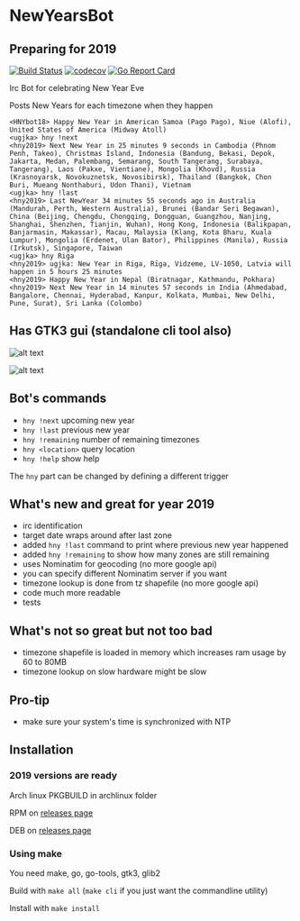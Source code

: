 # NewYearsBot

## Preparing for 2019

[![Build Status](https://travis-ci.org/ugjka/newyearsbot.svg?branch=master)](https://travis-ci.org/ugjka/newyearsbot)
[![codecov](https://codecov.io/gh/ugjka/newyearsbot/branch/master/graph/badge.svg)](https://codecov.io/gh/ugjka/newyearsbot)
[![Go Report Card](https://goreportcard.com/badge/github.com/ugjka/newyearsbot/nyb)](https://goreportcard.com/report/github.com/ugjka/newyearsbot/nyb)

Irc Bot for celebrating New Year Eve

Posts New Years for each timezone when they happen

```text
<HNYbot18> Happy New Year in American Samoa (Pago Pago), Niue (Alofi), United States of America (Midway Atoll)
<ugjka> hny !next
<hny2019> Next New Year in 25 minutes 9 seconds in Cambodia (Phnom Penh, Takeo), Christmas Island, Indonesia (Bandung, Bekasi, Depok, Jakarta, Medan, Palembang, Semarang, South Tangerang, Surabaya, Tangerang), Laos (Pakxe, Vientiane), Mongolia (Khovd), Russia (Krasnoyarsk, Novokuznetsk, Novosibirsk), Thailand (Bangkok, Chon Buri, Mueang Nonthaburi, Udon Thani), Vietnam
<ugjka> hny !last
<hny2019> Last NewYear 34 minutes 55 seconds ago in Australia (Mandurah, Perth, Western Australia), Brunei (Bandar Seri Begawan), China (Beijing, Chengdu, Chongqing, Dongguan, Guangzhou, Nanjing, Shanghai, Shenzhen, Tianjin, Wuhan), Hong Kong, Indonesia (Balikpapan, Banjarmasin, Makassar), Macau, Malaysia (Klang, Kota Bharu, Kuala Lumpur), Mongolia (Erdenet, Ulan Bator), Philippines (Manila), Russia (Irkutsk), Singapore, Taiwan
<ugjka> hny Riga
<hny2019> ugjka: New Year in Riga, Rīga, Vidzeme, LV-1050, Latvia will happen in 5 hours 25 minutes
<hny2019> Happy New Year in Nepal (Biratnagar, Kathmandu, Pokhara)
<hny2019> Next New Year in 14 minutes 57 seconds in India (Ahmedabad, Bangalore, Chennai, Hyderabad, Kanpur, Kolkata, Mumbai, New Delhi, Pune, Surat), Sri Lanka (Colombo)
```

## Has GTK3 gui (standalone cli tool also)

![alt text](https://i.imgur.com/wcFYRO8.png "Main window")

![alt text](https://i.imgur.com/ze0V82J.png "Bot status")

## Bot's commands

* `hny !next` upcoming new year
* `hny !last` previous new year
* `hny !remaining` number of remaining timezones
* `hny <location>` query location
* `hny !help` show help

The `hny` part can be changed by defining a different trigger

## What's new and great for year 2019

* irc identification
* target date wraps around after last zone
* added `hny !last` command to print where previous new year happened
* added `hny !remaining` to show how many zones are still remaining
* uses Nominatim for geocoding (no more google api)
* you can specify different Nominatim server if you want
* timezone lookup is done from tz shapefile (no more google api)
* code much more readable
* tests

## What's not so great but not too bad

* timezone shapefile is loaded in memory which increases ram usage by 60 to 80MB
* timezone lookup on slow hardware might be slow

## Pro-tip

* make sure your system's time is synchronized with NTP

## Installation

### 2019 versions are ready

Arch linux PKGBUILD in archlinux folder

RPM on [releases page](https://github.com/ugjka/newyearsbot/releases)

DEB on [releases page](https://github.com/ugjka/newyearsbot/releases)

### Using make

You need make, go, go-tools, gtk3, glib2

Build with `make all` (`make cli` if you just want the commandline utility)

Install with `make install`
